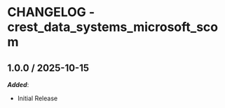 # CHANGELOG - crest_data_systems_microsoft_scom

## 1.0.0 / 2025-10-15

***Added***:

* Initial Release

